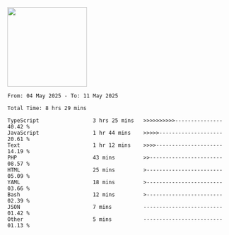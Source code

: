 <img height="180em" src="https://github-readme-stats-eight-theta.vercel.app/api?username=bkundev&show_icons=true&theme=radical&include_all_commits=true&count_private=true"/>
<!--START_SECTION:waka-->

```all_time
From: 04 May 2025 - To: 11 May 2025

Total Time: 8 hrs 29 mins

TypeScript                 3 hrs 25 mins   >>>>>>>>>>---------------   40.42 %
JavaScript                 1 hr 44 mins    >>>>>--------------------   20.61 %
Text                       1 hr 12 mins    >>>>---------------------   14.19 %
PHP                        43 mins         >>-----------------------   08.57 %
HTML                       25 mins         >------------------------   05.09 %
YAML                       18 mins         >------------------------   03.66 %
Bash                       12 mins         >------------------------   02.39 %
JSON                       7 mins          -------------------------   01.42 %
Other                      5 mins          -------------------------   01.13 %
```

<!--END_SECTION:waka-->
